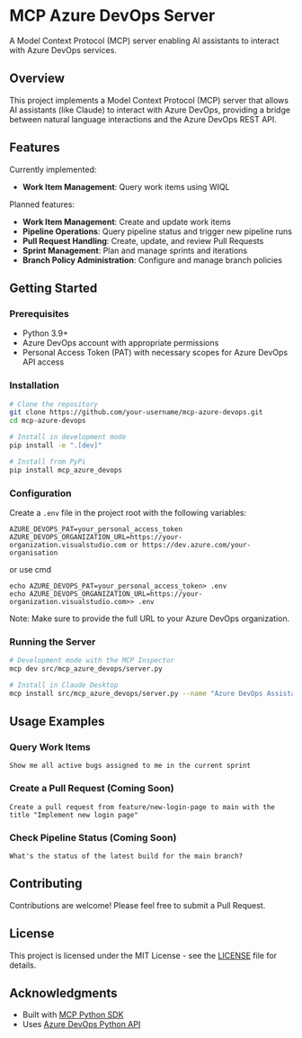# MCP Azure DevOps Server

A Model Context Protocol (MCP) server enabling AI assistants to interact with Azure DevOps services.

## Overview

This project implements a Model Context Protocol (MCP) server that allows AI assistants (like Claude) to interact with Azure DevOps, providing a bridge between natural language interactions and the Azure DevOps REST API.

## Features

Currently implemented:
- **Work Item Management**: Query work items using WIQL

Planned features:
- **Work Item Management**: Create and update work items
- **Pipeline Operations**: Query pipeline status and trigger new pipeline runs
- **Pull Request Handling**: Create, update, and review Pull Requests
- **Sprint Management**: Plan and manage sprints and iterations
- **Branch Policy Administration**: Configure and manage branch policies

## Getting Started

### Prerequisites

- Python 3.9+
- Azure DevOps account with appropriate permissions
- Personal Access Token (PAT) with necessary scopes for Azure DevOps API access

### Installation

```bash
# Clone the repository
git clone https://github.com/your-username/mcp-azure-devops.git
cd mcp-azure-devops

# Install in development mode
pip install -e ".[dev]"

# Install from PyPi
pip install mcp_azure_devops
```

### Configuration

Create a `.env` file in the project root with the following variables:

```
AZURE_DEVOPS_PAT=your_personal_access_token
AZURE_DEVOPS_ORGANIZATION_URL=https://your-organization.visualstudio.com or https://dev.azure.com/your-organisation
```
or use cmd
```
echo AZURE_DEVOPS_PAT=your_personal_access_token> .env
echo AZURE_DEVOPS_ORGANIZATION_URL=https://your-organization.visualstudio.com>> .env
```

Note: Make sure to provide the full URL to your Azure DevOps organization.

### Running the Server

```bash
# Development mode with the MCP Inspector
mcp dev src/mcp_azure_devops/server.py

# Install in Claude Desktop
mcp install src/mcp_azure_devops/server.py --name "Azure DevOps Assistant"
```

## Usage Examples

### Query Work Items

```
Show me all active bugs assigned to me in the current sprint
```

### Create a Pull Request (Coming Soon)

```
Create a pull request from feature/new-login-page to main with the title "Implement new login page"
```

### Check Pipeline Status (Coming Soon)

```
What's the status of the latest build for the main branch?
```

## Contributing

Contributions are welcome! Please feel free to submit a Pull Request.

## License

This project is licensed under the MIT License - see the [LICENSE](LICENSE) file for details.

## Acknowledgments

- Built with [MCP Python SDK](https://github.com/modelcontextprotocol/python-sdk)
- Uses [Azure DevOps Python API](https://github.com/microsoft/azure-devops-python-api)
